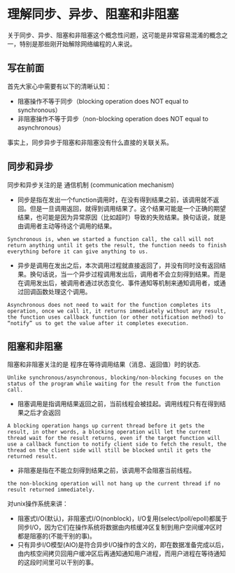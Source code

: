 # 理解同步、异步、阻塞和非阻塞

关于同步、异步、阻塞和非阻塞这个概念性问题，这可能是非常容易混淆的概念之一，特别是那些刚开始解除网络编程的人来说。

## 写在前面

首先大家心中需要有以下的清晰认知：

+ 阻塞操作不等于同步（blocking operation does NOT equal to synchronous）
+ 非阻塞操作不等于异步（non-blocking operation does NOT equal to asynchronous）

事实上，同步异步于阻塞和非阻塞没有什么直接的关联关系。

## 同步和异步

同步和异步关注的是 通信机制 (communication mechanism)

+ 同步是指在发出一个function调用时，在没有得到结果之前，该调用就不返回。但是一旦调用返回，就得到调用结果了。这个结果可能是一个正确的期望结果，也可能是因为异常原因（比如超时）导致的失败结果。换句话说，就是由调用者主动等待这个调用的结果。
```
Synchronous is, when we started a function call, the call will not return anything until it gets the result, the function needs to finish everything before it can give anything to us.
```

+ 异步是调用在发出之后，本次调用过程就直接返回了，并没有同时没有返回结果。换句话说，当一个异步过程调用发出后，调用者不会立刻得到结果。而是在调用发出后，被调用者通过状态变化、事件通知等机制来通知调用者，或通过回调函数处理这个调用。
```
Asynchronous does not need to wait for the function completes its operation, once we call it, it returns immediately without any result, the function uses callback function (or other notification method) to “notify” us to get the value after it completes execution.
```

## 阻塞和非阻塞

阻塞和非阻塞关注的是 程序在等待调用结果（消息、返回值）时的状态.

```
Unlike synchronous/asynchronous, blocking/non-blocking focuses on the status of the program while waiting for the result from the function call.
```

+ 阻塞调用是指调用结果返回之前，当前线程会被挂起。调用线程只有在得到结果之后才会返回
```
A blocking operation hangs up current thread before it gets the result, in other words, a blocking operation will let the current thread wait for the result returns, even if the target function will use a callback function to notify client side to fetch the result, the thread on the client side will still be blocked until it gets the returned result.
```

+ 非阻塞是指在不能立刻得到结果之前，该调用不会阻塞当前线程。
```
the non-blocking operation will not hang up the current thread if no result returned immediately.
```

对unix操作系统来讲：

+ 阻塞式I/O(默认)，非阻塞式I/O(nonblock)，I/O复用(select/poll/epoll)都属于同步I/O，因为它们在操作系统将数据由内核缓冲区复制到用户空间缓冲区时都是阻塞的(不能干别的事)。
+ 只有异步I/O模型(AIO)是符合异步I/O操作的含义的，即在数据准备完成以后，由内核空间拷贝回用户缓冲区后再通知通知用户进程，而用户进程在等待通知的这段时间里可以干别的事。




